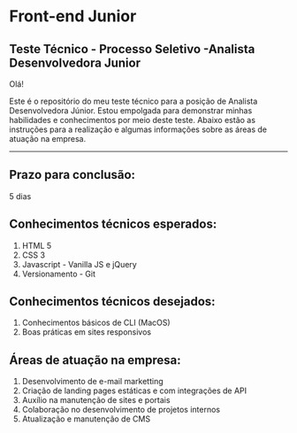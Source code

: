 # Front-end Junior

## Teste Técnico - Processo Seletivo -Analista Desenvolvedora Junior

Olá!

Este é o repositório do meu teste técnico para a posição de Analista Desenvolvedora Júnior. Estou empolgada para demonstrar minhas habilidades e conhecimentos por meio deste teste. 
Abaixo estão as instruções para a realização e algumas informações sobre as áreas de atuação na empresa.

- - - - -
## Prazo para conclusão:
  5 dias

## Conhecimentos técnicos esperados:
 1. HTML 5
 2. CSS 3
 3. Javascript - Vanilla JS e jQuery
 4. Versionamento - Git

## Conhecimentos técnicos desejados:
 1. Conhecimentos básicos de CLI (MacOS)
 2. Boas práticas em sites responsivos

## Áreas de atuação na empresa:
 1. Desenvolvimento de e-mail marketting
 2. Criação de landing pages estáticas e com integrações de API
 3. Auxílio na manutenção de sites e portais
 4. Colaboração no desenvolvimento de projetos internos
 5. Atualização e manutenção de CMS
